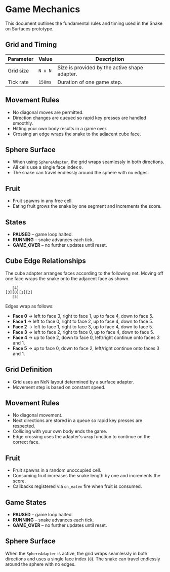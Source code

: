 # Game Mechanics

This document outlines the fundamental rules and timing used in the Snake on Surfaces prototype.

## Grid and Timing



| Parameter | Value | Description |
|-----------|-------|-------|
| Grid size | `N x N` | Size is provided by the active shape adapter. |
| Tick rate | `150ms` | Duration of one game step. |

## Movement Rules

- No diagonal moves are permitted.
- Direction changes are queued so rapid key presses are handled smoothly.
- Hitting your own body results in a game over.
- Crossing an edge wraps the snake to the adjacent cube face.

## Sphere Surface

- When using `SphereAdapter`, the grid wraps seamlessly in both directions.
- All cells use a single face index `0`.
- The snake can travel endlessly around the sphere with no edges.

## Fruit

- Fruit spawns in any free cell.
- Eating fruit grows the snake by one segment and increments the score.

## States

- **PAUSED** – game loop halted.
- **RUNNING** – snake advances each tick.
- **GAME_OVER** – no further updates until reset.

## Cube Edge Relationships


The cube adapter arranges faces according to the following net. Moving off one face wraps the snake onto the adjacent face as shown.

```
   [4]
[3][0][1][2]
   [5]
```

Edges wrap as follows:
- **Face 0** → left to face 3, right to face 1, up to face 4, down to face 5.
- **Face 1** → left to face 0, right to face 2, up to face 4, down to face 5.
- **Face 2** → left to face 1, right to face 3, up to face 4, down to face 5.
- **Face 3** → left to face 2, right to face 0, up to face 4, down to face 5.
- **Face 4** → up to face 2, down to face 0, left/right continue onto faces 3 and 1.
- **Face 5** → up to face 0, down to face 2, left/right continue onto faces 3 and 1.

## Grid Definition
- Grid uses an NxN layout determined by a surface adapter.
- Movement step is based on constant speed.

## Movement Rules

- No diagonal movement.
- Next directions are stored in a queue so rapid key presses are respected.
- Colliding with your own body ends the game.
- Edge crossing uses the adapter's `wrap` function to continue on the correct face.

## Fruit

- Fruit spawns in a random unoccupied cell.
- Consuming fruit increases the snake length by one and increments the score.
- Callbacks registered via `on_eaten` fire when fruit is consumed.

## Game States

- **PAUSED** – game loop halted.
- **RUNNING** – snake advances each tick.
- **GAME_OVER** – no further updates until reset.

## Sphere Surface

When the `SphereAdapter` is active, the grid wraps seamlessly in both directions and uses a single face index (`0`). The snake can travel endlessly around the sphere with no edges.
